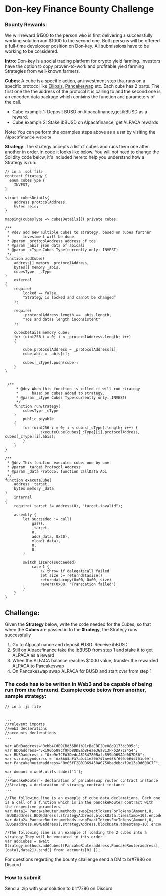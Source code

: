 # Don-key Finance Bounty Challenge

### Bounty Rewards: 
We will reward $1500 to the person who is first delivering a successfully working solution and $1000 to the second one. 
Both persons will be offered a full-time developoer position on Don-key.
All submissions have to be working to be considered. 

**Intro**: Don-key is a social trading platform for crypto yield farming. Investors have the option to copy proven-to-work and profitable yield farming Strategies from well-known farmers. 

**Cubes**: A cube is a specific action, an investment step that runs on a specific protocol like [Ellipsis](https://www.ellipsis.finance/), [Pancakeswap](https://pancakeswap.finance/) etc. 
Each cube has 2 parts. The first one the the address of the protocol it is calling to and the second one is an encoded data package which contains the function and parameters of the call.

- Cube example 1: Deposit BUSD on Alpacafinance,get ibBUSD as a reward.
- Cube example 2: Stake ibBUSD  on Alpacafinance, get ALPACA rewards

Note: You can perform the examples steps above as a user by visiting the Alpacafinance website.

**Strategy**:
The strategy accepts a list of cubes and runs them one after another in order. 
In code it looks like below.
You will not need to change the Solidity code below, it's included here to help you understand how a Strategy is run:

    // in a .sol file
    contract Strategy {
      enum cubesType {
        INVEST, 
    }

    struct cubesDetails{
        address protocolAddress;
        bytes abis;
    }

    mapping(cubesType => cubesDetails[]) private cubes;

    /**
     * @dev add new multiple cubes to strategy, based on cubes further
     *      investment will be done.
     * @param _protocolAddress address of tos
     * @param _abis json data of abicall
     * @param _cType Cubes Type(currently only: INVEST)
     */
    function addCubes(
        address[] memory _protocolAddress,
        bytes[] memory _abis,
        cubesType  _cType
    )
        external
    {
        require(
            locked == false,
            "Strategy is locked and cannot be changed”
        );

        require(
            _protocolAddress.length == _abis.length,
            "Tos and datas length inconsistent"
        );

        cubesDetails memory cube;
        for (uint256 i = 0; i < _protocolAddress.length; i++)
        {
            
            cube.protocolAddress = _protocolAddress[i];
            cube.abis = _abis[i];

            cubes[_cType].push(cube);
        }
    }


     /**
         * @dev When this function is called it will run strategy
         *      based on cubes added to strategy.
         * @param _cType Cubes Type(currently only: INVEST)
         */
        function runStrategy(
            cubesType _cType
        )
            public payable
        {
            for (uint256 i = 0; i < cubes[_cType].length; i++) {
                    executeCube(cubes[_cType][i].protocolAddress, cubes[_cType][i].abis);
            }
        }
    }

    /**
     * @dev This function executes cubes one by one
     * @param _target Protocol Address
     * @param _data Protocol function callData Abi
     */
    function executeCube(
        address _target,
        bytes memory _data
    ) 
        internal 
    {
        require(_target != address(0), "target-invalid");

        assembly {
            let succeeded := call(
                gas(),
                _target,
                0,
                add(_data, 0x20),
                mload(_data),   
                0,
                0
            )

            switch iszero(succeeded)
                case 1 {
                    // throw if delegatecall failed
                    let size := returndatasize()
                    returndatacopy(0x00, 0x00, size)
                    revert(0x00, "Transcation failed")
            }
        }
    }


## Challenge: 
Given the **Strategy** below, write the code needed for the Cubes, so that when the **Cubes** are passed in to the **Strategy**, the Strategy runs successfully 
1. Go to Alpacafinance and deposit BUSD. Receive ibBUSD
2. Still on Alpacafinance take the ibBUSD from step 1 and stake it to get ALPACA as a reward
3. When the ALPACA balance reaches $1000 value, transfer the rewarded ALPACA to Pancakeswap
4. On Pancakeswap swap ALPACA for BUSD and start over from step 1

### The code has to be written in Web3 and be capable of being run from the frontend. Example code below from another, sample strategy:

    // in a .js file
    
 
    ...
    //relevent imports
    //web3 declerations
    //accounts declerations
    ...
    
    var WBNBaddress="0xbb4CdB9CBd36B01bD1cBaEBF2De08d9173bc095c";
    var BDOaddress="0x190b589cf9Fb8DDEabBFeae36a813FFb2A702454";
    var BUSDaddress = "0xe9e7CEA3DedcA5984780Bafc599bD69ADd087D56";
    var strategyAddress = "0xB885aF37aDb11e200747Ae9E8f693d0E44751c09";
    var PancakeRouteraddress="0x05fF2B0DB69458A0750badebc4f9e13aDd608C7F";
    
    var Amount = web3.utils.toWei('1');
    ...
    //PancakeRouter = declaration of pancakeswap router contract instance
    //Strategy = declaration of strategy contract instance
    ...
    
    //The following line is an example of cube data declarations. Each one is a call of a function which is in the pancakeRouter contract with the respective parameters
    var data1= PancakeRouter.methods.swapExactTokensForTokens(Amount,0,[BUSDaddress,BDOaddress],strategyAddress,blockData.timestamp+10).encodeABI();
    var data2= PancakeRouter.methods.swapExactTokensForTokens(Amount,0,[BUSDaddress,WBNBaddress],strategyAddress,blockData.timestamp+10).encodeABI();

    //The following line is an example of loading the 2 cubes into a strategy.They will be executed in this order
    var addCubes = await Strategy.methods.addCubes([PancakeRouteraddress,PancakeRouteraddress],[data1,data2]).send({ from: accounts[0] });

For questions regarding the bounty challenge send a DM to br#7886 on Discord

### How to submit
Send a .zip with your solution to br#7886 on Discord

